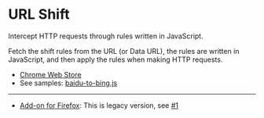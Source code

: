 # URL Shift

Intercept HTTP requests through rules written in JavaScript.

Fetch the shift rules from the URL (or Data URL), the rules are written in JavaScript, and then apply the rules when making HTTP requests.

- [Chrome Web Store](https://chrome.google.com/webstore/detail/url-shift/emnickicdheaollabfjmpgclddljkbke)
- See samples: [baidu-to-bing.js](./shift/baidu-to-bing.js)

---

- [Add-on for Firefox](https://addons.mozilla.org/en-US/firefox/addon/url-shift/): This is legacy version, see [#1](https://github.com/alchemy-works/url-shift/issues/1) 
